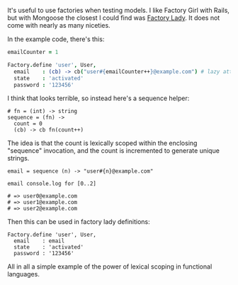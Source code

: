 It's useful to use factories when testing models. I like Factory Girl with Rails, but with Mongoose the closest I could find was [Factory Lady](https://github.com/petejkim/factory-lady). It does not come with nearly as many niceties. 

In the example code, there's this:

```coffee
emailCounter = 1

Factory.define 'user', User,
  email    : (cb) -> cb("user#{emailCounter++}@example.com") # lazy attribute
  state    : 'activated'
  password : '123456'
```

I think that looks terrible, so instead here's a sequence helper:

```
# fn = (int) -> string
sequence = (fn) ->
  count = 0
  (cb) -> cb fn(count++)
```

The idea is that the count is lexically scoped within the enclosing "sequence" invocation, and the count is incremented to generate unique strings. 

```
email = sequence (n) -> "user#{n}@example.com"

email console.log for [0..2]

# => user0@example.com
# => user1@example.com
# => user2@example.com
```

Then this can be used in factory lady definitions:

```
Factory.define 'user', User,
  email    : email
  state    : 'activated'
  password : '123456'
```

All in all a simple example of the power of lexical scoping in functional languages. 